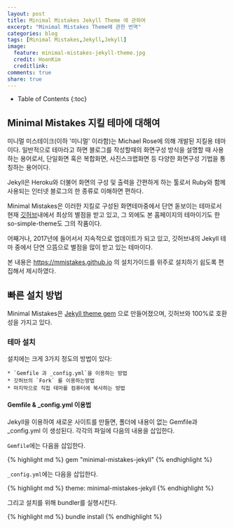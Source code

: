 ```yaml
---
layout: post
title: Minimal Mistakes Jekyll Theme 에 관하여
excerpt: "Minimal Mistakes Theme에 관한 번역"
categories: blog
tags: [Minimal Mistakes,Jekyll,Jekyll]
image:
  feature: minimal-mistakes-jekyll-theme.jpg
  credit: HoonKim
  creditlink: 
comments: true
share: true
---
```


* Table of Contents
{:toc}

## Minimal Mistakes 지킬 테마에 대해여

미니멀 미스테이크(이하 '미니멀' 이라함)는 Michael Rose에 의해 개발된 지킬용 테마이다. 일반적으로 테마라고 하면 블로그를 작성할때의 화면구성 방식을 설명할 때 사용하는 용어로서, 단일화면 혹은 복합화면, 사진스크랩화면 등 다양한 화면구성 기법을 통칭하는 용어이다.

Jekyll은 Heroku와 더불어 화면의 구성 및 출력을 간편하게 하는 툴로서 Ruby와 함께 사용되는 인터넷 블로그의 한 종류로 이해하면 편하다.

Minimal Mistakes은 이러한 지킬로 구성된 화면테마중에서 단연 돋보이는 테마로서 현재 [깃허브](http://github.com)내에서 최상의 별점을 받고 있고, 그 외에도 본 홈페이지의 테마이기도 한 so-simple-theme도 그의 작품이다.

어째거나, 2017년에 들어서서 지속적으로 업데이트가 되고 있고, 깃허브내의 Jekyll 테마 중에서 단연 으뜸으로 별점을 많이 받고 있는 테마이다.

본 내용은 https://mmistakes.github.io 의 설치가이드를 위주로 설치하기 쉽도록 편집해서 제시하였다.

## 빠른 설치 방법

Minimal Mistakes은 [Jekyll theme gem](https://jekyllrb.com/docs/themes/) 으로 만들어졌으며, 깃허브와 100%로 호환성을 가지고 있다.

### 테마 설치

설치에는 크게 3가지 정도의 방법이 있다:

	* `Gemfile 과 _config.yml`을 이용하는 방법
	* 깃허브의 `Fork` 를 이용하는방법
	* 마지막으로 직접 테마를 컴퓨터에 복사하는 방법

#### Gemfile & _config.yml 이용법

Jekyll을 이용하여 새로운 사이트를 만들면, 폴더에 내용이 없는 Gemfile과 _config.yml 이 생성된다. 각각의 파일에 다음의 내용을 삽입한다.

`Gemfile`에는 다음을 삽입한다.

{% highlight md %}
gem "minimal-mistakes-jekyll"
{% endhighlight %}


`_config.yml`에는 다음을 삽입한다.

{% highlight md %}
theme: minimal-mistakes-jekyll
{% endhighlight %}

그리고 설치를 위해 bundler를 실행시킨다.

{% highlight md %}
bundle install
{% endhighlight %}